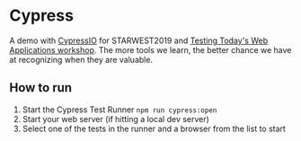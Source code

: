 # Cypress

A demo with [CypressIO](https://www.cypress.io/) for STARWEST2019 and [Testing Today's Web Applications workshop](https://github.com/ckenst/testing-todays-web-apps). The more tools we learn, the better chance we have at recognizing when they are valuable.  

## How to run

1. Start the Cypress Test Runner `npm run cypress:open`
2. Start your web server (if hitting a local dev server)
3. Select one of the tests in the runner and a browser from the list to start
